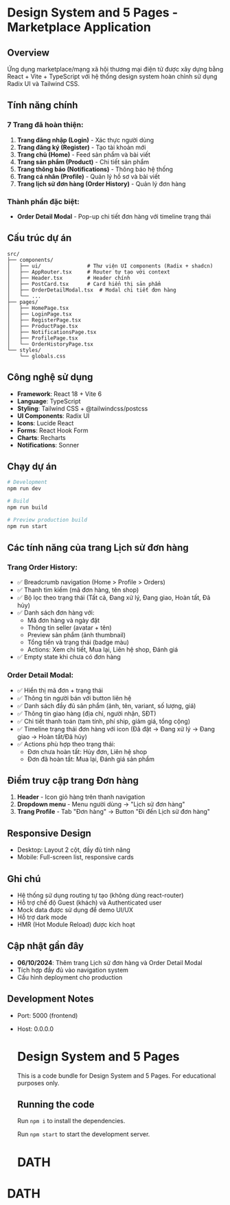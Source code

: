 # Design System and 5 Pages - Marketplace Application

## Overview
Ứng dụng marketplace/mạng xã hội thương mại điện tử được xây dựng bằng React + Vite + TypeScript với hệ thống design system hoàn chỉnh sử dụng Radix UI và Tailwind CSS.

## Tính năng chính

### 7 Trang đã hoàn thiện:
1. **Trang đăng nhập (Login)** - Xác thực người dùng
2. **Trang đăng ký (Register)** - Tạo tài khoản mới
3. **Trang chủ (Home)** - Feed sản phẩm và bài viết
4. **Trang sản phẩm (Product)** - Chi tiết sản phẩm
5. **Trang thông báo (Notifications)** - Thông báo hệ thống
6. **Trang cá nhân (Profile)** - Quản lý hồ sơ và bài viết
7. **Trang lịch sử đơn hàng (Order History)** - Quản lý đơn hàng

### Thành phần đặc biệt:
- **Order Detail Modal** - Pop-up chi tiết đơn hàng với timeline trạng thái

## Cấu trúc dự án

```
src/
├── components/
│   ├── ui/               # Thư viện UI components (Radix + shadcn)
│   ├── AppRouter.tsx     # Router tự tạo với context
│   ├── Header.tsx        # Header chính
│   ├── PostCard.tsx      # Card hiển thị sản phẩm
│   ├── OrderDetailModal.tsx  # Modal chi tiết đơn hàng
│   └── ...
├── pages/
│   ├── HomePage.tsx
│   ├── LoginPage.tsx
│   ├── RegisterPage.tsx
│   ├── ProductPage.tsx
│   ├── NotificationsPage.tsx
│   ├── ProfilePage.tsx
│   └── OrderHistoryPage.tsx
└── styles/
    └── globals.css
```

## Công nghệ sử dụng

- **Framework**: React 18 + Vite 6
- **Language**: TypeScript
- **Styling**: Tailwind CSS + @tailwindcss/postcss
- **UI Components**: Radix UI
- **Icons**: Lucide React
- **Forms**: React Hook Form
- **Charts**: Recharts
- **Notifications**: Sonner

## Chạy dự án

```bash
# Development
npm run dev

# Build
npm run build

# Preview production build
npm run start
```

## Các tính năng của trang Lịch sử đơn hàng

### Trang Order History:
- ✅ Breadcrumb navigation (Home > Profile > Orders)
- ✅ Thanh tìm kiếm (mã đơn hàng, tên shop)
- ✅ Bộ lọc theo trạng thái (Tất cả, Đang xử lý, Đang giao, Hoàn tất, Đã hủy)
- ✅ Danh sách đơn hàng với:
  - Mã đơn hàng và ngày đặt
  - Thông tin seller (avatar + tên)
  - Preview sản phẩm (ảnh thumbnail)
  - Tổng tiền và trạng thái (badge màu)
  - Actions: Xem chi tiết, Mua lại, Liên hệ shop, Đánh giá
- ✅ Empty state khi chưa có đơn hàng

### Order Detail Modal:
- ✅ Hiển thị mã đơn + trạng thái
- ✅ Thông tin người bán với button liên hệ
- ✅ Danh sách đầy đủ sản phẩm (ảnh, tên, variant, số lượng, giá)
- ✅ Thông tin giao hàng (địa chỉ, người nhận, SĐT)
- ✅ Chi tiết thanh toán (tạm tính, phí ship, giảm giá, tổng cộng)
- ✅ Timeline trạng thái đơn hàng với icon (Đã đặt → Đang xử lý → Đang giao → Hoàn tất/Đã hủy)
- ✅ Actions phù hợp theo trạng thái:
  - Đơn chưa hoàn tất: Hủy đơn, Liên hệ shop
  - Đơn đã hoàn tất: Mua lại, Đánh giá sản phẩm

## Điểm truy cập trang Đơn hàng

1. **Header** - Icon giỏ hàng trên thanh navigation
2. **Dropdown menu** - Menu người dùng → "Lịch sử đơn hàng"
3. **Trang Profile** - Tab "Đơn hàng" → Button "Đi đến Lịch sử đơn hàng"

## Responsive Design
- Desktop: Layout 2 cột, đầy đủ tính năng
- Mobile: Full-screen list, responsive cards

## Ghi chú
- Hệ thống sử dụng routing tự tạo (không dùng react-router)
- Hỗ trợ chế độ Guest (khách) và Authenticated user
- Mock data được sử dụng để demo UI/UX
- Hỗ trợ dark mode
- HMR (Hot Module Reload) được kích hoạt

## Cập nhật gần đây
- **06/10/2024**: Thêm trang Lịch sử đơn hàng và Order Detail Modal
- Tích hợp đầy đủ vào navigation system
- Cấu hình deployment cho production

## Development Notes
- Port: 5000 (frontend)
- Host: 0.0.0.0


  # Design System and 5 Pages

  This is a code bundle for Design System and 5 Pages. For educational purposes only.

  ## Running the code

  Run `npm i` to install the dependencies.

  Run `npm start` to start the development server.
  # DATH
# DATH
